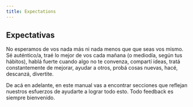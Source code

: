 ```yaml
---
title: Expectations
---
```

## Expectativas

No esperamos de vos nada más ni nada menos que que seas vos mismo. Sé auténtico/a, traé lo mejor de vos cada mañana (o mediodía, según tus hábitos), hablá fuerte cuando algo no te convenza, compartí ideas, tratá constantemente de mejorar, ayudar a otros, probá cosas nuevas, hacé, descanzá, divertite.

De acá en adelante, en este manual vas a encontrar secciones que reflejan nuestros esfuerzos de ayudarte a lograr todo esto. Todo feedback es siempre bienvenido.
